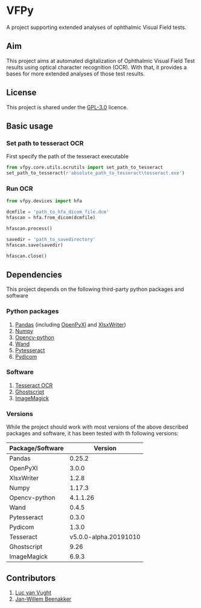 # VFPy
A project supporting extended analyses of ophthalmic Visual Field tests.

## Aim
This project aims at automated digitalization of Ophthalmic Visual Field Test results using optical character recognition (OCR). With that, it provides a bases for more extended analyses of those test results.

## License
This project is shared under the [GPL-3.0](../master/LICENSE.txt) licence.

## Basic usage
### Set path to tesseract OCR
First specify the path of the tesseract executable
```python
from vfpy.core.utils.ocrutils import set_path_to_tesseract
set_path_to_tesseract(r'absolute_path_to_tesseract\tesseract.exe')
```

### Run OCR
```python
from vfpy.devices import hfa

dcmfile = 'path_to_hfa_dicom_file.dcm'
hfascan = hfa.from_dicom(dcmfile)

hfascan.process()

savedir = 'path_to_savedirectory'
hfascan.save(savedir)

hfascan.close()
```

## Dependencies
This project depends on the following third-party python packages and software

### Python packages
1. [Pandas](https://pandas.pydata.org/) (including [OpenPyXl](https://openpyxl.readthedocs.io/en/stable/) and [XlsxWriter](https://xlsxwriter.readthedocs.io/))
2. [Numpy](https://numpy.org/)
3. [Opencv-python](https://github.com/skvark/opencv-python)
4. [Wand](http://docs.wand-py.org/en/0.5.9/)
5. [Pytesseract](https://github.com/madmaze/pytesseract)
6. [Pydicom](https://github.com/pydicom/pydicom)

### Software
1. [Tesseract OCR](https://github.com/tesseract-ocr/tesseract) 
2. [Ghostscript](https://www.ghostscript.com/)
3. [ImageMagick](https://imagemagick.org/index.php)

### Versions
While the project should work with most versions of the above described packages and software, it has been tested with th following versions:

| Package/Software  | Version |
| ----------------- | ------- |
| Pandas | 0.25.2 |
| OpenPyXl | 3.0.0 |
| XlsxWriter | 1.2.8 |
| Numpy | 1.17.3 |
| Opencv-python | 4.1.1.26 |
| Wand | 0.4.5 |
| Pytesseract | 0.3.0 |
| Pydicom | 1.3.0 |
| Tesseract | v5.0.0-alpha.20191010 |
| Ghostscript | 9.26 |
| ImageMagick | 6.9.3 |

## Contributors
1. [Luc van Vught](https://github.com/LucVV)
2. [Jan-Willem Beenakker](https://orcid.org/0000-0003-0479-5587)

